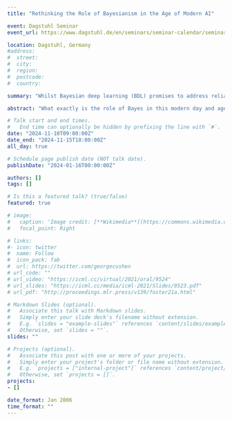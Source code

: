 ```yaml
---
title: "Rethinking the Role of Bayesianism in the Age of Modern AI"

event: Dagstuhl Seminar
event_url: https://www.dagstuhl.de/en/seminars/seminar-calendar/seminar-details/24461

location: Dagstuhl, Germany
#address:
#  street:
#  city:
#  region:
#  postcode:
#  country:

summary: "Whilst Bayesian deep learning (BDL) promises to address reliability and uncertainty in AI by combining Bayesian methods with deep learning, fundamental challenges and misconceptions have limited its practical impact, calling for a critical reassessment of BDL's role and potential compared to non-Bayesian alternatives in real-world applications."

abstract: "What exactly is the role of Bayes in this modern day and age of AI where many of the original promises of Bayes are being (or at least seem to be) unlocked simply by scaling? Non-Bayesian approaches appear to solve many problems that Bayesians once dreamt of solving using Bayesian methods. We thus believe that it is timely and important to rethink and redefine the promises and challenges of Bayesian approaches; and also to elucidate which Bayesian methods might prevail against their non-Bayesian competitors; and finally identify key application areas where Bayes can shine."

# Talk start and end times.
#   End time can optionally be hidden by prefixing the line with `#`.
date: "2024-11-10T09:00:00Z"
date_end: "2024-11-15T18:00:00Z"
all_day: true

# Schedule page publish date (NOT talk date).
publishDate: "2024-01-16T00:00:00Z"

authors: []
tags: []

# Is this a featured talk? (true/false)
featured: true

# image:
#   caption: 'Image credit: [**Wikimedia**](https://commons.wikimedia.org/wiki/File:Artificial_Intelligence_%26_AI_%26_Machine_Learning_-_30212411048.jpg)'
#   focal_point: Right

# links:
#- icon: twitter
#  name: Follow
#  icon_pack: fab
#  url: https://twitter.com/georgecushen
# url_code: ""
# url_video: "https://icml.cc/virtual/2021/oral/9524"
# url_slides: "https://icml.cc/media/icml-2021/Slides/9523.pdf"
# url_pdf: "http://proceedings.mlr.press/v139/foster21a.html"

# Markdown Slides (optional).
#   Associate this talk with Markdown slides.
#   Simply enter your slide deck's filename without extension.
#   E.g. `slides = "example-slides"` references `content/slides/example-slides.md`.
#   Otherwise, set `slides = ""`.
slides: ""

# Projects (optional).
#   Associate this post with one or more of your projects.
#   Simply enter your project's folder or file name without extension.
#   E.g. `projects = ["internal-project"]` references `content/project/deep-learning/index.md`.
#   Otherwise, set `projects = []`.
projects:
- []

date_format: Jan 2006
time_format: ""
---
```


<!-- My submission 'Automated Adaptive Design in Real Time' has been selected as a finalist in the Mathematics category. I'll be presenting some of my research in the Houses of Commons during British Science Week. -->

<!-- using the code  **LQG20211214-OLO-Debate-GS-RG**. If you'd like to attend in person, please [DM me](https://twitter.com/desirivanova) for details on how to register. -->